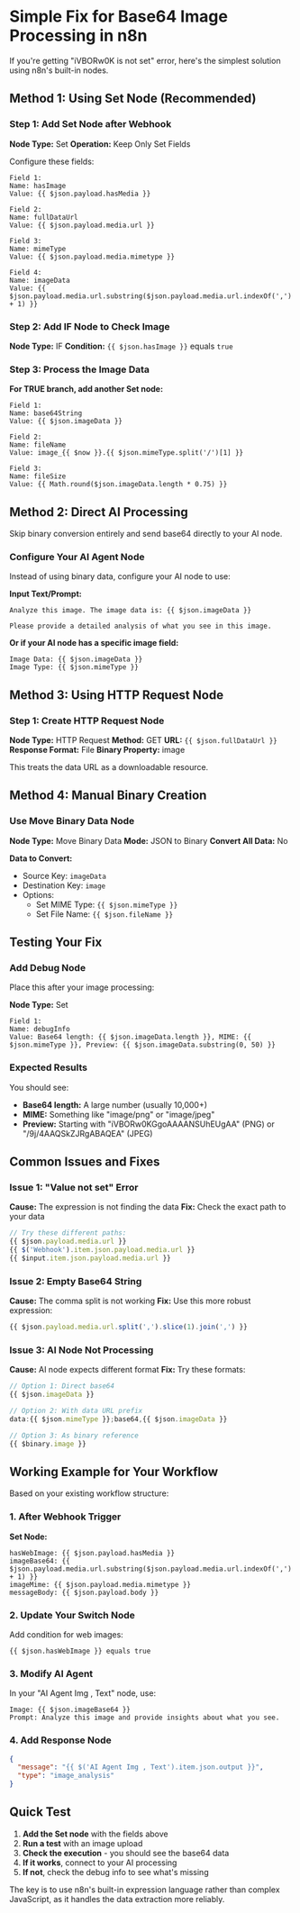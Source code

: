 # Simple Fix for Base64 Image Processing in n8n

If you're getting "iVBORw0K is not set" error, here's the simplest solution using n8n's built-in nodes.

## Method 1: Using Set Node (Recommended)

### Step 1: Add Set Node after Webhook

**Node Type:** Set
**Operation:** Keep Only Set Fields

Configure these fields:

```
Field 1:
Name: hasImage
Value: {{ $json.payload.hasMedia }}

Field 2:
Name: fullDataUrl
Value: {{ $json.payload.media.url }}

Field 3:
Name: mimeType
Value: {{ $json.payload.media.mimetype }}

Field 4:
Name: imageData
Value: {{ $json.payload.media.url.substring($json.payload.media.url.indexOf(',') + 1) }}
```

### Step 2: Add IF Node to Check Image

**Node Type:** IF
**Condition:** `{{ $json.hasImage }}` equals `true`

### Step 3: Process the Image Data

**For TRUE branch, add another Set node:**

```
Field 1:
Name: base64String
Value: {{ $json.imageData }}

Field 2:
Name: fileName
Value: image_{{ $now }}.{{ $json.mimeType.split('/')[1] }}

Field 3:
Name: fileSize
Value: {{ Math.round($json.imageData.length * 0.75) }}
```

## Method 2: Direct AI Processing

Skip binary conversion entirely and send base64 directly to your AI node.

### Configure Your AI Agent Node

Instead of using binary data, configure your AI node to use:

**Input Text/Prompt:**
```
Analyze this image. The image data is: {{ $json.imageData }}

Please provide a detailed analysis of what you see in this image.
```

**Or if your AI node has a specific image field:**
```
Image Data: {{ $json.imageData }}
Image Type: {{ $json.mimeType }}
```

## Method 3: Using HTTP Request Node

### Step 1: Create HTTP Request Node

**Node Type:** HTTP Request
**Method:** GET
**URL:** `{{ $json.fullDataUrl }}`
**Response Format:** File
**Binary Property:** image

This treats the data URL as a downloadable resource.

## Method 4: Manual Binary Creation

### Use Move Binary Data Node

**Node Type:** Move Binary Data
**Mode:** JSON to Binary
**Convert All Data:** No

**Data to Convert:**
- Source Key: `imageData`
- Destination Key: `image`
- Options:
  - Set MIME Type: `{{ $json.mimeType }}`
  - Set File Name: `{{ $json.fileName }}`

## Testing Your Fix

### Add Debug Node

Place this after your image processing:

**Node Type:** Set
```
Field 1:
Name: debugInfo
Value: Base64 length: {{ $json.imageData.length }}, MIME: {{ $json.mimeType }}, Preview: {{ $json.imageData.substring(0, 50) }}
```

### Expected Results

You should see:
- **Base64 length:** A large number (usually 10,000+)
- **MIME:** Something like "image/png" or "image/jpeg"  
- **Preview:** Starting with "iVBORw0KGgoAAAANSUhEUgAA" (PNG) or "/9j/4AAQSkZJRgABAQEA" (JPEG)

## Common Issues and Fixes

### Issue 1: "Value not set" Error

**Cause:** The expression is not finding the data
**Fix:** Check the exact path to your data

```javascript
// Try these different paths:
{{ $json.payload.media.url }}
{{ $('Webhook').item.json.payload.media.url }}
{{ $input.item.json.payload.media.url }}
```

### Issue 2: Empty Base64 String

**Cause:** The comma split is not working
**Fix:** Use this more robust expression:

```javascript
{{ $json.payload.media.url.split(',').slice(1).join(',') }}
```

### Issue 3: AI Node Not Processing

**Cause:** AI node expects different format
**Fix:** Try these formats:

```javascript
// Option 1: Direct base64
{{ $json.imageData }}

// Option 2: With data URL prefix
data:{{ $json.mimeType }};base64,{{ $json.imageData }}

// Option 3: As binary reference
{{ $binary.image }}
```

## Working Example for Your Workflow

Based on your existing workflow structure:

### 1. After Webhook Trigger

**Set Node:**
```
hasWebImage: {{ $json.payload.hasMedia }}
imageBase64: {{ $json.payload.media.url.substring($json.payload.media.url.indexOf(',') + 1) }}
imageMime: {{ $json.payload.media.mimetype }}
messageBody: {{ $json.payload.body }}
```

### 2. Update Your Switch Node

Add condition for web images:
```
{{ $json.hasWebImage }} equals true
```

### 3. Modify AI Agent

In your "AI Agent Img , Text" node, use:
```
Image: {{ $json.imageBase64 }}
Prompt: Analyze this image and provide insights about what you see.
```

### 4. Add Response Node

```json
{
  "message": "{{ $('AI Agent Img , Text').item.json.output }}",
  "type": "image_analysis"
}
```

## Quick Test

1. **Add the Set node** with the fields above
2. **Run a test** with an image upload
3. **Check the execution** - you should see the base64 data
4. **If it works**, connect to your AI processing
5. **If not**, check the debug info to see what's missing

The key is to use n8n's built-in expression language rather than complex JavaScript, as it handles the data extraction more reliably.
